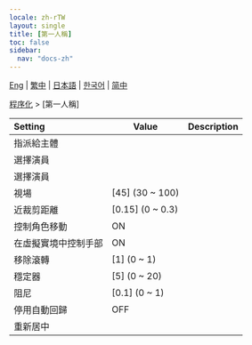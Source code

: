 ```yaml
---
locale: zh-rTW
layout: single
title: [第一人稱]
toc: false
sidebar:
  nav: "docs-zh"
---
```

[Eng](/dancexr/menu/2025.4/motion/first_person) | [繁中](/tw/dancexr/menu/2025.4/motion/first_person) | [日本語](/jp/dancexr/menu/2025.4/motion/first_person) | [한국어](/kr/dancexr/menu/2025.4/motion/first_person) | [简中](/zh/dancexr/menu/2025.4/motion/first_person)

[程序化](../menu#程序化) > [第一人稱]



| Setting | Value | Description |
| :--- | --- | :--- |
| 指派給主體 || 
| 選擇演員 || 
| 選擇演員 |  |  |
| 視場 | [45] (30 ~ 100) | 
| 近裁剪距離 | [0.15] (0 ~ 0.3) | 
| 控制角色移動 | ON | 
| 在虛擬實境中控制手部 | ON | 
| 移除滾轉 | [1] (0 ~ 1) | 
| 穩定器 | [5] (0 ~ 20) | 
| 阻尼 | [0.1] (0 ~ 1) | 
| 停用自動回歸 | OFF | 
| 重新居中 || 
